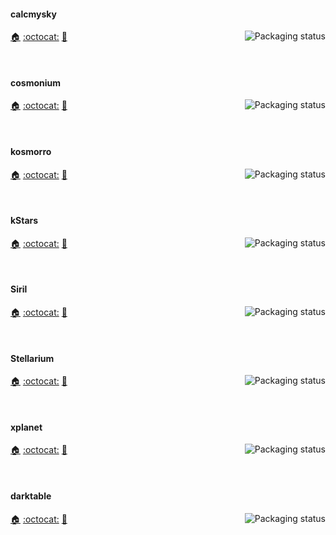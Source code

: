 #### calcmysky
<a href="https://repology.org/project/calcmysky/versions">
    <img src="https://repology.org/badge/vertical-allrepos/calcmysky.svg?columns=3&header=calcmysky&exclude_unsupported=1" alt="Packaging status" align="right">
</a>

[:house:](https://github.com/10110111/CalcMySky) [:octocat:](https://github.com/10110111/CalcMySky) [:bookmark:](https://github.com/10110111/CalcMySky/releases)

<br clear="right"/>

#### cosmonium
<a href="https://repology.org/project/cosmonium/versions">
    <img src="https://repology.org/badge/vertical-allrepos/cosmonium.svg?columns=3&header=cosmonium&exclude_unsupported=1" alt="Packaging status" align="right">
</a>

[:house:](https://github.com/cosmonium/cosmonium/wiki) [:octocat:](https://github.com/cosmonium/cosmonium) [:bookmark:](https://github.com/cosmonium/cosmonium/wiki/Changelog)

<br clear="right"/>

#### kosmorro
<a href="https://repology.org/project/kosmorro/versions">
    <img src="https://repology.org/badge/vertical-allrepos/kosmorro.svg?columns=3&header=darktable&exclude_unsupported=1" alt="Packaging status" align="right">
</a>

[:house:](https://kosmorro.space/) [:octocat:](https://github.com/Kosmorro/kosmorro) [:bookmark:](https://github.com/Kosmorro/kosmorro/blob/master/CHANGELOG.md)

<br clear="right"/>

#### kStars
<a href="https://repology.org/project/kstars/versions">
    <img src="https://repology.org/badge/vertical-allrepos/kstars.svg?columns=3&header=kStars&exclude_unsupported=1" alt="Packaging status" align="right">
</a>

[:house:](https://edu.kde.org/kstars) [:octocat:](https://invent.kde.org/education/kstars) [:bookmark:](https://invent.kde.org/education/kstars/-/blob/master/ChangeLog)

<br clear="right"/>

#### Siril
<a href="https://repology.org/project/siril/versions">
    <img src="https://repology.org/badge/vertical-allrepos/siril.svg?columns=3&header=Siril&exclude_unsupported=1" alt="Packaging status" align="right">
</a>

[:house:](https://siril.org/) [:octocat:](https://gitlab.com/free-astro/siril) [:bookmark:](https://gitlab.com/free-astro/siril/-/blob/master/NEWS)

<br clear="right"/>

#### Stellarium
<a href="https://repology.org/project/stellarium/versions">
    <img src="https://repology.org/badge/vertical-allrepos/stellarium.svg?columns=3&header=Stellarium&exclude_unsupported=1" alt="Packaging status" align="right">
</a>

[:house:](https://www.stellarium.org/) [:octocat:](https://github.com/Stellarium/stellarium/) [:bookmark:](https://github.com/Stellarium/stellarium/blob/master/ChangeLog)

<br clear="right"/>

#### xplanet
<a href="https://repology.org/project/xplanet/versions">
    <img src="https://repology.org/badge/vertical-allrepos/xplanet.svg?columns=3&header=xplanet&exclude_unsupported=1" alt="Packaging status" align="right">
</a>

[:house:](https://xplanet.sourceforge.net/) [:octocat:](https://sourceforge.net/p/xplanet/code/HEAD/tree/trunk/) [:bookmark:](https://sourceforge.net/p/xplanet/activity/feed)

<br clear="right"/>

#### darktable
<a href="https://repology.org/project/darktable/versions">
    <img src="https://repology.org/badge/vertical-allrepos/darktable.svg?columns=3&header=darktable&exclude_unsupported=1" alt="Packaging status" align="right">
</a>

[:house:]() [:octocat:]() [:bookmark:]()

<br clear="right"/>

<!-- https://aur.archlinux.org/packages?K=astronomy&SeB=k&SB=l&O=0&SO=d -->

